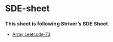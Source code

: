 # SDE-sheet

### This sheet is following Striver’s SDE Sheet

- [Array Leetcode-73](./Arrays/leetcode-73.java)
